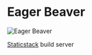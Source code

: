 Eager Beaver
============

![Eager Beaver](http://pi.amspictures.com/files/2012/05/Beaver-1.jpg)

[Staticstack](https://github.knowit.no/kyber/staticstack) build server
